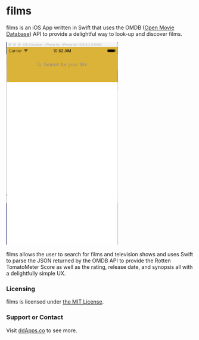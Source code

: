 # films
films is an iOS App written in Swift that uses the OMDB ([Open Movie Database](http://www.omdbapi.com/)) API to provide a delightful way to look-up and discover films.

![](https://raw.githubusercontent.com/duliodenis/films/master/art/films.gif)

films allows the user to search for films and television shows and uses Swift to parse the JSON returned by the OMDB API to provide the Rotten TomatoMeter Score as well as the rating, release date, and synopsis all with a delightfully simple UX.

### Licensing
films is licensed under [the MIT License](https://github.com/duliodenis/films/blob/master/LICENSE).

### Support or Contact
Visit [ddApps.co](http://ddapps.co) to see more.
